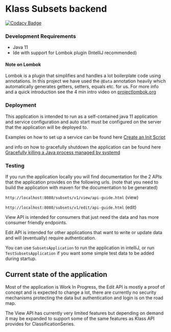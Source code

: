 # Klass Subsets backend

[![Codacy Badge](https://api.codacy.com/project/badge/Grade/4712502e8cc241a88ae4b7914b8e9a60)](https://app.codacy.com/app/statisticsnorway/klass-subsets-backend?utm_source=github.com&utm_medium=referral&utm_content=statisticsnorway/klass-subsets-backend&utm_campaign=Badge_Grade_Settings)

### Development Requirements
*  Java 11
*  Ide with support for Lombok plugin (IntelliJ recommended) 

#### Note on Lombok
Lombok is a plugin that simplifies and handles a lot boilerplate code using annotations.
In this project we have used the `@Data` annotation heavily which automatically generates getters, setters, equals etc. for us.
For more info and a quick introduction see the 4 min intro video on [projectlombok.org](https://projectlombok.org/)

### Deployment
This application is intended to run as a self-contained java 11 application and service configuration and auto start must be configured on the server that the application will be deployed to.

Examples on how to set up a service can be found here [Create an Init Script](https://www.linode.com/docs/development/java/how-to-deploy-spring-boot-applications-nginx-ubuntu-16-04/#create-an-init-script)

and info on how to gracefully shutdown the application can be found here
[Gracefully killing a Java process managed by systemd](https://stegard.net/2016/08/gracefully-killing-a-java-process-managed-by-systemd/)

### Testing
If you run the application locally you will find documentation for the 2 APIs that the application provides on the following urls. 
(note that you need to build the application with maven for the documentation to be generated)

`http://localhost:8080/subsets/v1/view/api-guide.html` (view)

`http://localhost:8080/subsets/v1/edit/api-guide.html` (edit)

View API is intended for consumers that just need the data and has more consumer friendly endpoints.

Edit API is intended for other applications that want to write or update data and will (eventually) require authentication.

You can use `SubsetsApplication` to run the application in intelliJ, or run `TestSubsetsApplication` if you want some simple test data to be added during startup.

## Current state of the application
Most of the application is Work In Progress, the Edit API is mostly a proof of concept and is expected to change a lot, 
there are currently no security mechanisms protecting the data but authentication and login is on the road map.

The View API has currently very limited features but depending on demand it may be expanded to support some of the same 
features as Klass API provides for ClassificationSeries.
